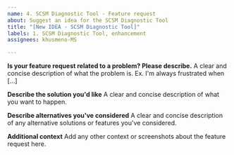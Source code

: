 ```yaml
---
name: 4. SCSM Diagnostic Tool - Feature request
about: Suggest an idea for the SCSM Diagnostic Tool
title: "[New IDEA - SCSM Diagnostic Tool]"
labels: 1. SCSM Diagnostic Tool, enhancement
assignees: khusmeno-MS

---
```


**Is your feature request related to a problem? Please describe.**
A clear and concise description of what the problem is. Ex. I'm always frustrated when [...]

**Describe the solution you'd like**
A clear and concise description of what you want to happen.

**Describe alternatives you've considered**
A clear and concise description of any alternative solutions or features you've considered.

**Additional context**
Add any other context or screenshots about the feature request here.
